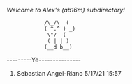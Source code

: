 *Welcome to Alex's (ab16m) subdirectory!*

 				/\_/\  (
 				( ^.^ ) _)
  				 \"/  (
				 ( | | )
				(__d b__)

---------Ye---------------
1. Sebastian Angel-Riano 5/17/21    15:57